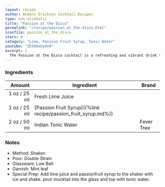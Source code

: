 ```yaml
---
layout: recipe
author: Anders Erickson Cocktail Recipes
type: non-alcoholic
title: "Passion at the Disco"
permalink: "/recipe/passion_at_the-disco.html"
iconfile: passion_at_the_disco
stars: 0
category: "Lime, Passion Fruit Syrup, Tonic Water"
youtube: "ZE3G8aUyOn0"
excerpt: |
  The Passion at the Disco cocktail is a refreshing and vibrant drink that combines the tropical flavors of passion fruit with the bright citrus notes of lime.
---
```


### Ingredients

| Amount | Ingredient                                                    | Brand      |
| -----: | ------------------------------------------------------------- | ---------- |
|   1 oz / 25 ml | Fresh Lime Juice                                              |
|   1 oz / 25 ml | [Passion Fruit Syrup]({%link recipe/passion_fruit_syrup.md%}) |
|   2 oz / 50 ml | Indian Tonic Water                                            | Fever Tree |

### Notes

- Method: Shaken
- Pour: Double Strain
- Glassware: Low Ball
- Garnish: Mint leaf
- Special Prep: Add lime juice and passionfruit syrup to the shaker with ice and shake. pour mocktail into the glass and top with tonic water.

